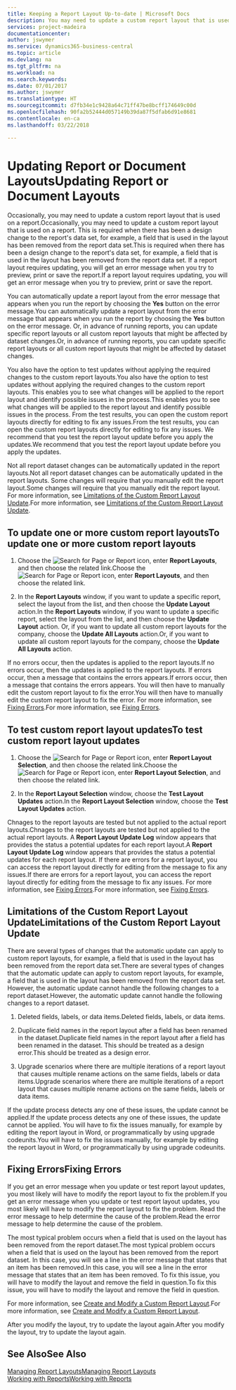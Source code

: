 ```yaml
---
title: Keeping a Report Layout Up-to-date | Microsoft Docs
description: You may need to update a custom report layout that is used on a report. This is required when there has been a design change to the report's data set, for example, a field that is used in the layout has been removed from the report data set.
services: project-madeira
documentationcenter: 
author: jswymer
ms.service: dynamics365-business-central
ms.topic: article
ms.devlang: na
ms.tgt_pltfrm: na
ms.workload: na
ms.search.keywords: 
ms.date: 07/01/2017
ms.author: jswymer
ms.translationtype: HT
ms.sourcegitcommit: d7fb34e1c9428a64c71ff47be8bcff174649c00d
ms.openlocfilehash: 90fa2b52444d057149b39da87f5dfab6d91e8681
ms.contentlocale: en-ca
ms.lasthandoff: 03/22/2018

---
```

# <a name="updating-report-or-document-layouts"></a><span data-ttu-id="bd1a8-104">Updating Report or Document Layouts</span><span class="sxs-lookup"><span data-stu-id="bd1a8-104">Updating Report or Document Layouts</span></span>
<span data-ttu-id="bd1a8-105">Occasionally, you may need to update a custom report layout that is used on a report.</span><span class="sxs-lookup"><span data-stu-id="bd1a8-105">Occasionally, you may need to update a custom report layout that is used on a report.</span></span> <span data-ttu-id="bd1a8-106">This is required when there has been a design change to the report's data set, for example, a field that is used in the layout has been removed from the report data set.</span><span class="sxs-lookup"><span data-stu-id="bd1a8-106">This is required when there has been a design change to the report's data set, for example, a field that is used in the layout has been removed from the report data set.</span></span> <span data-ttu-id="bd1a8-107">If a report layout requires updating, you will get an error message when you try to preview, print or save the report.</span><span class="sxs-lookup"><span data-stu-id="bd1a8-107">If a report layout requires updating, you will get an error message when you try to preview, print or save the report.</span></span>  
  
<span data-ttu-id="bd1a8-108">You can automatically update a report layout from the error message that appears when you run the report by choosing the **Yes** button on the error message.</span><span class="sxs-lookup"><span data-stu-id="bd1a8-108">You can automatically update a report layout from the error message that appears when you run the report by choosing the **Yes** button on the error message.</span></span> <span data-ttu-id="bd1a8-109">Or, in advance of running reports, you can update specific report layouts or all custom report layouts that might be affected by dataset changes.</span><span class="sxs-lookup"><span data-stu-id="bd1a8-109">Or, in advance of running reports, you can update specific report layouts or all custom report layouts that might be affected by dataset changes.</span></span>  
  
<span data-ttu-id="bd1a8-110">You also have the option to test updates without applying the required changes to the custom report layouts.</span><span class="sxs-lookup"><span data-stu-id="bd1a8-110">You also have the option to test updates without applying the required changes to the custom report layouts.</span></span> <span data-ttu-id="bd1a8-111">This enables you to see what changes will be applied to the report layout and identify possible issues in the process.</span><span class="sxs-lookup"><span data-stu-id="bd1a8-111">This enables you to see what changes will be applied to the report layout and identify possible issues in the process.</span></span> <span data-ttu-id="bd1a8-112">From the test results, you can open the custom report layouts directly for editing to fix any issues.</span><span class="sxs-lookup"><span data-stu-id="bd1a8-112">From the test results, you can open the custom report layouts directly for editing to fix any issues.</span></span> <span data-ttu-id="bd1a8-113">We recommend that you test the report layout update before you apply the updates.</span><span class="sxs-lookup"><span data-stu-id="bd1a8-113">We recommend that you test the report layout update before you apply the updates.</span></span>  
  
<span data-ttu-id="bd1a8-114">Not all report dataset changes can be automatically updated in the report layouts.</span><span class="sxs-lookup"><span data-stu-id="bd1a8-114">Not all report dataset changes can be automatically updated in the report layouts.</span></span> <span data-ttu-id="bd1a8-115">Some changes will require that you manually edit the report layout.</span><span class="sxs-lookup"><span data-stu-id="bd1a8-115">Some changes will require that you manually edit the report layout.</span></span> <span data-ttu-id="bd1a8-116">For more information, see [Limitations of the Custom Report Layout Update](ui-update-report-layouts.md#UpdateLimitations).</span><span class="sxs-lookup"><span data-stu-id="bd1a8-116">For more information, see [Limitations of the Custom Report Layout Update](ui-update-report-layouts.md#UpdateLimitations).</span></span>  
  
## <a name="to-update-one-or-more-custom-report-layouts"></a><span data-ttu-id="bd1a8-117">To update one or more custom report layouts</span><span class="sxs-lookup"><span data-stu-id="bd1a8-117">To update one or more custom report layouts</span></span>  
  
1.  <span data-ttu-id="bd1a8-118">Choose the ![Search for Page or Report](media/ui-search/search_small.png "Search for Page or Report icon") icon, enter **Report Layouts**, and then choose the related link.</span><span class="sxs-lookup"><span data-stu-id="bd1a8-118">Choose the ![Search for Page or Report](media/ui-search/search_small.png "Search for Page or Report icon") icon, enter **Report Layouts**, and then choose the related link.</span></span>  
  
2.  <span data-ttu-id="bd1a8-119">In the **Report Layouts** window, if you want to update a specific report, select the layout from the list, and then choose the **Update Layout** action.</span><span class="sxs-lookup"><span data-stu-id="bd1a8-119">In the **Report Layouts** window, if you want to update a specific report, select the layout from the list, and then choose the **Update Layout** action.</span></span> <span data-ttu-id="bd1a8-120">Or, if you want to update all custom report layouts for the company, choose the **Update All Layouts** action.</span><span class="sxs-lookup"><span data-stu-id="bd1a8-120">Or, if you want to update all custom report layouts for the company, choose the **Update All Layouts** action.</span></span>  

<span data-ttu-id="bd1a8-121">If no errors occur, then the updates is applied to the report layouts.</span><span class="sxs-lookup"><span data-stu-id="bd1a8-121">If no errors occur, then the updates is applied to the report layouts.</span></span> <span data-ttu-id="bd1a8-122">If errors occur, then a message that contains the errors appears.</span><span class="sxs-lookup"><span data-stu-id="bd1a8-122">If errors occur, then a message that contains the errors appears.</span></span> <span data-ttu-id="bd1a8-123">You will then have to manually edit the custom report layout to fix the error.</span><span class="sxs-lookup"><span data-stu-id="bd1a8-123">You will then have to manually edit the custom report layout to fix the error.</span></span> <span data-ttu-id="bd1a8-124">For more information, see [Fixing Errors](ui-update-report-layouts.md#FixErrors).</span><span class="sxs-lookup"><span data-stu-id="bd1a8-124">For more information, see [Fixing Errors](ui-update-report-layouts.md#FixErrors).</span></span>  

## <a name="to-test-custom-report-layout-updates"></a><span data-ttu-id="bd1a8-125">To test custom report layout updates</span><span class="sxs-lookup"><span data-stu-id="bd1a8-125">To test custom report layout updates</span></span>  
  
1.  <span data-ttu-id="bd1a8-126">Choose the ![Search for Page or Report](media/ui-search/search_small.png "Search for Page or Report icon") icon, enter **Report Layout Selection**, and then choose the related link.</span><span class="sxs-lookup"><span data-stu-id="bd1a8-126">Choose the ![Search for Page or Report](media/ui-search/search_small.png "Search for Page or Report icon") icon, enter **Report Layout Selection**, and then choose the related link.</span></span>  
  
2.  <span data-ttu-id="bd1a8-127">In the **Report Layout Selection** window, choose the **Test Layout Updates** action.</span><span class="sxs-lookup"><span data-stu-id="bd1a8-127">In the **Report Layout Selection** window, choose the **Test Layout Updates** action.</span></span>  
  
 <span data-ttu-id="bd1a8-128">Chnages to the report layouts are tested but not applied to the actual report layouts.</span><span class="sxs-lookup"><span data-stu-id="bd1a8-128">Chnages to the report layouts are tested but not applied to the actual report layouts.</span></span> <span data-ttu-id="bd1a8-129">A **Report Layout Update Log** window appears that provides the status a potential updates for each report layout.</span><span class="sxs-lookup"><span data-stu-id="bd1a8-129">A **Report Layout Update Log** window appears that provides the status a potential updates for each report layout.</span></span> <span data-ttu-id="bd1a8-130">If there are errors for a report layout, you can access the report layout directly for editing from the message to fix any issues.</span><span class="sxs-lookup"><span data-stu-id="bd1a8-130">If there are errors for a report layout, you can access the report layout directly for editing from the message to fix any issues.</span></span> <span data-ttu-id="bd1a8-131">For more information, see [Fixing Errors](ui-update-report-layouts.md#FixErrors).</span><span class="sxs-lookup"><span data-stu-id="bd1a8-131">For more information, see [Fixing Errors](ui-update-report-layouts.md#FixErrors).</span></span>  
  
##  <a name="UpdateLimitations"></a> <span data-ttu-id="bd1a8-132">Limitations of the Custom Report Layout Update</span><span class="sxs-lookup"><span data-stu-id="bd1a8-132">Limitations of the Custom Report Layout Update</span></span>  
 <span data-ttu-id="bd1a8-133">There are several types of changes that the automatic update can apply to custom report layouts, for example, a field that is used in the layout has been removed from the report data set.</span><span class="sxs-lookup"><span data-stu-id="bd1a8-133">There are several types of changes that the automatic update can apply to custom report layouts, for example, a field that is used in the layout has been removed from the report data set.</span></span> <span data-ttu-id="bd1a8-134">However, the automatic update cannot handle the following changes to a report dataset.</span><span class="sxs-lookup"><span data-stu-id="bd1a8-134">However, the automatic update cannot handle the following changes to a report dataset.</span></span>  
  
1.  <span data-ttu-id="bd1a8-135">Deleted fields, labels, or data items.</span><span class="sxs-lookup"><span data-stu-id="bd1a8-135">Deleted fields, labels, or data items.</span></span>  
  
2.  <span data-ttu-id="bd1a8-136">Duplicate field names in the report layout after a field has been renamed in the dataset.</span><span class="sxs-lookup"><span data-stu-id="bd1a8-136">Duplicate field names in the report layout after a field has been renamed in the dataset.</span></span> <span data-ttu-id="bd1a8-137">This should be treated as a design error.</span><span class="sxs-lookup"><span data-stu-id="bd1a8-137">This should be treated as a design error.</span></span>  
  
3.  <span data-ttu-id="bd1a8-138">Upgrade scenarios where there are multiple iterations of a report layout that causes multiple rename actions on the same fields, labels or data items.</span><span class="sxs-lookup"><span data-stu-id="bd1a8-138">Upgrade scenarios where there are multiple iterations of a report layout that causes multiple rename actions on the same fields, labels or data items.</span></span>  
  
 <span data-ttu-id="bd1a8-139">If the update process detects any one of these issues, the update cannot be applied.</span><span class="sxs-lookup"><span data-stu-id="bd1a8-139">If the update process detects any one of these issues, the update cannot be applied.</span></span> <span data-ttu-id="bd1a8-140">You will have to fix the issues manually, for example by editing the report layout in Word, or programmatically by using upgrade codeunits.</span><span class="sxs-lookup"><span data-stu-id="bd1a8-140">You will have to fix the issues manually, for example by editing the report layout in Word, or programmatically by using upgrade codeunits.</span></span>  
  
##  <a name="FixErrors"></a> <span data-ttu-id="bd1a8-141">Fixing Errors</span><span class="sxs-lookup"><span data-stu-id="bd1a8-141">Fixing Errors</span></span>  
 <span data-ttu-id="bd1a8-142">If you get an error message when you update or test report layout updates, you most likely will have to modify the report layout to fix the problem.</span><span class="sxs-lookup"><span data-stu-id="bd1a8-142">If you get an error message when you update or test report layout updates, you most likely will have to modify the report layout to fix the problem.</span></span> <span data-ttu-id="bd1a8-143">Read the error message to help determine the cause of the problem.</span><span class="sxs-lookup"><span data-stu-id="bd1a8-143">Read the error message to help determine the cause of the problem.</span></span>  
  
 <span data-ttu-id="bd1a8-144">The most typical problem occurs when a field that is used on the layout has been removed from the report dataset.</span><span class="sxs-lookup"><span data-stu-id="bd1a8-144">The most typical problem occurs when a field that is used on the layout has been removed from the report dataset.</span></span> <span data-ttu-id="bd1a8-145">In this case, you will see a line in the error message that states that an item has been removed.</span><span class="sxs-lookup"><span data-stu-id="bd1a8-145">In this case, you will see a line in the error message that states that an item has been removed.</span></span> <span data-ttu-id="bd1a8-146">To fix this issue, you will have to modify the layout and remove the field in question.</span><span class="sxs-lookup"><span data-stu-id="bd1a8-146">To fix this issue, you will have to modify the layout and remove the field in question.</span></span>  
  
 <span data-ttu-id="bd1a8-147">For more information, see [Create and Modify a Custom Report Layout](ui-how-create-custom-report-layout.md#ModifyCustomLayout).</span><span class="sxs-lookup"><span data-stu-id="bd1a8-147">For more information, see [Create and Modify a Custom Report Layout](ui-how-create-custom-report-layout.md#ModifyCustomLayout).</span></span>  
  
 <span data-ttu-id="bd1a8-148">After you modify the layout, try to update the layout again.</span><span class="sxs-lookup"><span data-stu-id="bd1a8-148">After you modify the layout, try to update the layout again.</span></span>  
  
## <a name="see-also"></a><span data-ttu-id="bd1a8-149">See Also</span><span class="sxs-lookup"><span data-stu-id="bd1a8-149">See Also</span></span>  
 [<span data-ttu-id="bd1a8-150">Managing Report Layouts</span><span class="sxs-lookup"><span data-stu-id="bd1a8-150">Managing Report Layouts</span></span>](ui-manage-report-layouts.md)  
 [<span data-ttu-id="bd1a8-151">Working with Reports</span><span class="sxs-lookup"><span data-stu-id="bd1a8-151">Working with Reports</span></span>](ui-work-report.md)  
